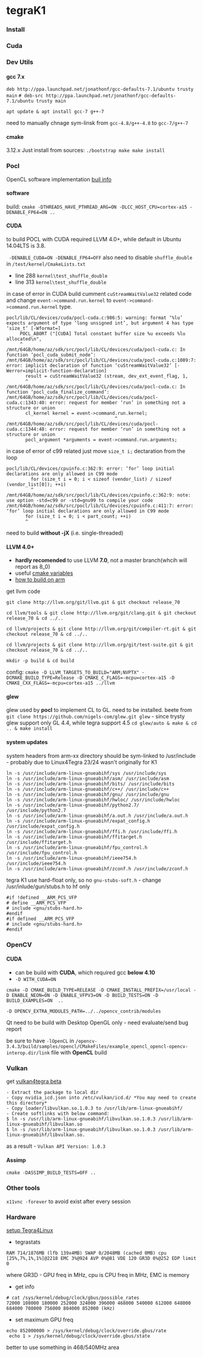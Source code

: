 tegraK1
========================

### Install

### Cuda

### Dev Utils



#### gcc 7.x
`deb http://ppa.launchpad.net/jonathonf/gcc-defaults-7.1/ubuntu trusty main`
`# deb-src http://ppa.launchpad.net/jonathonf/gcc-defaults-7.1/ubuntu trusty main`

`apt update & apt install gcc-7 g++-7`

need to manually chnage sym-linsk from `gcc-4.8/g++-4.8` to `gcc-7/g++-7`

#### cmake 

 3.12.x
Just install from sources:
`./bootstrap
  make
  make install`

### Pocl

OpenCL software implementation
[buil info ](https://github.com/pocl/pocl/blob/master/doc/sphinx/source/install.rst)

#### software
build:
`cmake -DTHREADS_HAVE_PTHREAD_ARG=ON -DLCC_HOST_CPU=cortex-a15 -DENABLE_FP64=ON ..`

#### CUDA 
to build POCL with CUDA required LLVM 4.0+, while default in Ubuntu 14.04LTS is 3.8.

` -DENABLE_CUDA=ON -DENABLE_FP64=OFF`
also need to disable `shuffle_double` in `/test/kernel/CmakeLists.txt`

- line 288 `kernel\test_shuffle_double`
- line 313 `kernel\test_shuffle_double`

in case of error in CUDA build cumment `cuStreamWaitValue32` related code and change `event->command.run.kernel` to `event->command->command.run.kernel` type.  
```
pocl/lib/CL/devices/cuda/pocl-cuda.c:986:5: warning: format ‘%lu’ expects argument of type ‘long unsigned int’, but argument 4 has type ‘size_t’ [-Wformat=]
     POCL_ABORT ("[CUDA] Total constant buffer size %u exceeds %lu allocated\n",
     ^
/mnt/64GB/home/az/sdk/src/pocl/lib/CL/devices/cuda/pocl-cuda.c: In function ‘pocl_cuda_submit_node’:
/mnt/64GB/home/az/sdk/src/pocl/lib/CL/devices/cuda/pocl-cuda.c:1089:7: error: implicit declaration of function ‘cuStreamWaitValue32’ [-Werror=implicit-function-declaration]
       result = cuStreamWaitValue32 (stream, dev_ext_event_flag, 1,
       ^
/mnt/64GB/home/az/sdk/src/pocl/lib/CL/devices/cuda/pocl-cuda.c: In function ‘pocl_cuda_finalize_command’:
/mnt/64GB/home/az/sdk/src/pocl/lib/CL/devices/cuda/pocl-cuda.c:1343:40: error: request for member ‘run’ in something not a structure or union
       cl_kernel kernel = event->command.run.kernel;
                                        ^
/mnt/64GB/home/az/sdk/src/pocl/lib/CL/devices/cuda/pocl-cuda.c:1344:48: error: request for member ‘run’ in something not a structure or union
       pocl_argument *arguments = event->command.run.arguments;
```

in case of error of c99 related just move `size_t i;` dectaration from the loop

```
pocl/lib/CL/devices/cpuinfo.c:362:9: error: ‘for’ loop initial declarations are only allowed in C99 mode
         for (size_t i = 0; i < sizeof (vendor_list) / sizeof (vendor_list[0]); ++i)
         ^
/mnt/64GB/home/az/sdk/src/pocl/lib/CL/devices/cpuinfo.c:362:9: note: use option -std=c99 or -std=gnu99 to compile your code
/mnt/64GB/home/az/sdk/src/pocl/lib/CL/devices/cpuinfo.c:411:7: error: ‘for’ loop initial declarations are only allowed in C99 mode
       for (size_t i = 0; i < part_count; ++i)
       ^
```

need to build **without -jX** (i.e. single-threaded)

#### LLVM 4.0+

- **hardly recomended** to use LLVM **7.0**, not a master branch(whcih will report as 8_0)
- useful [cmake variables](https://llvm.org/docs/CMake.html)
- [how to build on arm](https://llvm.org/docs/HowToBuildOnARM.html)

get llvm code 

`git clone http://llvm.org/git/llvm.git & git checkout release_70 `

`cd llvm/tools & git clone http://llvm.org/git/clang.git & git checkout release_70 & cd ../..`

`cd llvm/projects & git clone http://llvm.org/git/compiler-rt.git & git checkout release_70 & cd ../..`

`cd llvm/projects & git clone http://llvm.org/git/test-suite.git & git checkout release_70 & cd ../..`

`mkdir -p build & cd build`

config:
`cmake -D LLVM_TARGETS_TO_BUILD="ARM;NVPTX" -DCMAKE_BUILD_TYPE=Release -D CMAKE_C_FLAGS=-mcpu=cortex-a15 -D CMAKE_CXX_FLAGS=-mcpu=cortex-a15 ../llvm`

#### glew

glew used by **pocl** to implement CL to GL. need to be installed. beete from ` git clone https://github.com/nigels-com/glew.git glew` - since trysty glew support only GL 4.4, while tegra support 4.5
`cd glew/auto & make & cd .. & make install`

#### system updates
system headers from arm-xx directory should be sym-linked to /usr/include - probably due to Linux4Tegra 23/24 wasn't originally for K1
 
```
ln -s /usr/include/arm-linux-gnueabihf/sys /usr/include/sys
ln -s /usr/include/arm-linux-gnueabihf/asm/ /usr/include/asm
ln -s /usr/include/arm-linux-gnueabihf/bits/ /usr/include/bits
ln -s /usr/include/arm-linux-gnueabihf/c++/ /usr/include/c++
ln -s /usr/include/arm-linux-gnueabihf/gnu/ /usr/include/gnu
ln -s /usr/include/arm-linux-gnueabihf/hwloc/ /usr/include/hwloc
ln -s /usr/include/arm-linux-gnueabihf/python2.7/ /usr/include/python2.7
ln -s /usr/include/arm-linux-gnueabihf/a.out.h /usr/include/a.out.h
ln -s /usr/include/arm-linux-gnueabihf/expat_config.h /usr/include/expat_config.h
ln -s /usr/include/arm-linux-gnueabihf/ffi.h /usr/include/ffi.h
ln -s /usr/include/arm-linux-gnueabihf/ffitarget.h /usr/include/ffitarget.h
ln -s /usr/include/arm-linux-gnueabihf/fpu_control.h /usr/include/fpu_control.h
ln -s /usr/include/arm-linux-gnueabihf/ieee754.h /usr/include/ieee754.h
ln -s /usr/include/arm-linux-gnueabihf/zconf.h /usr/include/zconf.h
```

tegra K1 use hard-float only, so no `gnu-stubs-soft.h` - change /usr/inlude/gun/stubs.h to hf only

```
#if !defined __ARM_PCS_VFP
# define __ARM_PCS_VFP
# include <gnu/stubs-hard.h>
#endif
#if defined __ARM_PCS_VFP
# include <gnu/stubs-hard.h>
#endif
```



### OpenCV

#### CUDA

- can be build with **CUDA**, which required gcc **below 4.10**
- `-D WITH_CUDA=ON`

`cmake -D CMAKE_BUILD_TYPE=RELEASE -D CMAKE_INSTALL_PREFIX=/usr/local -D ENABLE_NEON=ON -D ENABLE_VFPV3=ON -D BUILD_TESTS=ON -D BUILD_EXAMPLES=ON  ..`

`-D OPENCV_EXTRA_MODULES_PATH=../../opencv_contrib/modules`

Qt need to be build with Desktop OpenGL only - need evaluate/send bug report

be sure to have `-lOpenCL` in `/opencv-3.4.3/build/samples/opencl/CMakeFiles/example_opencl_opencl-opencv-interop.dir/link` file with **OpenCL** build


### Vulkan

get [vulkan4tegra beta]( http://developer.download.nvidia.com/embedded/L4T/r24_Release_v1.0/Vulkan_Beta/vulkan_nvidia.tar.gz)

```
- Extract the package to local dir
- Copy nvidia_icd.json into /etc/vulkan/icd.d/ *You may need to create this directory*
- Copy loader/libvulkan.so.1.0.3 to /usr/lib/arm-linux-gnueabihf/
- Create softlinks with below command:
$ ln -s /usr/lib/arm-linux-gnueabihf/libvulkan.so.1.0.3 /usr/lib/arm-linux-gnueabihf/libvulkan.so
$ ln -s /usr/lib/arm-linux-gnueabihf/libvulkan.so.1.0.3 /usr/lib/arm-linux-gnueabihf/libvulkan.so.
```
as a result - `Vulkan API Version: 1.0.3`

#### Assimp 
`cmake -DASSIMP_BUILD_TESTS=OFF ..`

### Other tools

`x11vnc -forever` to avoid exist after every session

### Hardware
[setup Tegra4Linux](https://elinux.org/Jetson/Performance)

- tegrastats

`RAM 714/1876MB (lfb 139x4MB) SWAP 0/2048MB (cached 0MB) cpu [25%,7%,1%,1%]@2218 EMC 3%@924 AVP 0%@81 VDE 120 GR3D 0%@252 EDP limit 0`

where GR3D - GPU freq in MHz, cpu is CPU freq in MHz, EMC is memory

- get info

```
# cat /sys/kernel/debug/clock/gbus/possible_rates
72000 108000 180000 252000 324000 396000 468000 540000 612000 648000 684000 708000 756000 804000 852000 (kHz)
```
- set maximum GPU freq

```
echo 852000000 > /sys/kernel/debug/clock/override.gbus/rate
 echo 1 > /sys/kernel/debug/clock/override.gbus/state
```
better to use something in 468/540MHz area

